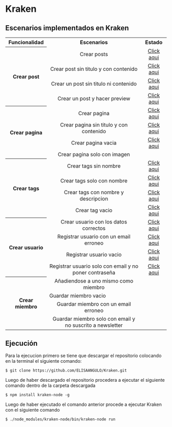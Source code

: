 # Kraken

## Escenarios implementados en Kraken

<table align="center">
<tr align="center">
<th><center>Funcionalidad</center></th>
<th><center>Escenarios</center></th>
<th><center>Estado</center></th>
</tr>
<tr align="center">
<th rowspan="4"><center> Crear post</center></th>
<td>Crear posts</td>
<td><a href="https://github.com/ELISAANGULO/pruebaskraken/tree/main/reports/Funcionalidad_Crear_Post">Click aqui</a></td>
</tr>
<tr align="center">
<td>Crear post sin titulo y con contenido</td>
<td><a href="https://github.com/ELISAANGULO/pruebaskraken/tree/main/reports/Funcionalidad_Crear_Post">Click aqui</a></td>
</tr>
<tr align="center">
<td>Crear un post sin titulo ni contenido</td>
<td><a href="https://github.com/ELISAANGULO/pruebaskraken/tree/main/reports/Funcionalidad_Crear_Post">Click aqui</a></td>
</tr>
<tr align="center">
<td>Crear un post y hacer preview</td>
<td><a href="https://github.com/ELISAANGULO/pruebaskraken/tree/main/reports/Funcionalidad_Crear_Post">Click aqui</a></td>
</tr>
<tr align="center">
<th rowspan="4"><center>Crear pagina</center></th>
<td>Crear pagina </td>
<td><a href="https://github.com/ELISAANGULO/pruebaskraken/tree/main/reports/Crear_Pagina_Nueva">Click aqui</a></td>
</tr>
<tr align="center">
<td>Crear pagina sin titulo y con contenido</td>
<td><a href="https://github.com/ELISAANGULO/pruebaskraken/tree/main/reports/Crear_Pagina_Sin_Titulo_Con_Contenido">Click aqui</a></td>
</tr>
<tr align="center">
<td>Crear pagina vacia</td>
<td><a href="https://github.com/ELISAANGULO/pruebaskraken/tree/main/reports/Crear_Pagina_Vacia">Click aqui</a></td>
</tr>
<tr align="center">
<td>Crear pagina solo con imagen</td>
<td></td>
</tr>
<tr align="center">
<th rowspan="4"><center> Crear tags</center></th>
<td>Crear tags sin nombre</td>
<td><a href="https://github.com/ELISAANGULO/pruebaskraken/tree/main/reports/Crear_Tag_Sin_Nombre">Click aqui</a></td>
</tr>
<tr align="center">
<td>Crear tags solo con nombre</td>
<td><a href="https://github.com/ELISAANGULO/pruebaskraken/tree/main/reports/Crear_Tag_Solo_Con_Nombre">Click aqui</a></td>
</tr>
<tr align="center">
<td>Crear tags con nombre y descripcion</td>
<td><a href="https://github.com/ELISAANGULO/pruebaskraken/tree/main/reports/Crear_Tag_Con_Nombre_Con_Descripcion">Click aqui</a></td>
</tr>
<tr align="center">
<td>Crear tag vacio</td>
<td><a href="https://github.com/ELISAANGULO/pruebaskraken/tree/main/reports/Crear_Tag_Vacio">Click aqui</a></td>
</tr>
<tr align="center">
<th rowspan="4"><center> Crear usuario</center></th>
<td>Crear usuario con los datos correctos</td>
<td><a href="https://github.com/ELISAANGULO/pruebaskraken/tree/main/reports/Crear_Usuario_Datos_Correctos">Click aqui</a></td>
</tr>
<tr align="center">
<td>Registrar usuario con un email erroneo</td>
<td><a href="https://github.com/ELISAANGULO/pruebaskraken/tree/main/reports/Crear_Usuario_Email_Incorrecto">Click aqui</a></td>
</tr>
<tr align="center">
<td>Registrar usuario vacio</td>
<td><a href="https://github.com/ELISAANGULO/pruebaskraken/tree/main/reports/Crear_Usuario_Datos_Vacios">Click aqui</a></td>
</tr>
<tr align="center">
<td>Registrar usuario solo con email y no poner contraseña </td>
<td><a href="https://github.com/ELISAANGULO/pruebaskraken/tree/main/reports/Crear_Usuario_Sin_Contrase%C3%B1a">Click aqui</a></td>
</tr>
<tr align="center">
<th rowspan="4"><center> Crear miembro</center></th>
<td>Añadiendose a uno mismo como miembro</td>
<td></td>
</tr>
<td>Guardar miembro vacio</td>
<td></td>
</tr>
<tr align="center">
<td>Guardar miembro con un email erroneo</td>
<td></td>
</tr>
<tr align="center">
<td>Guardar miembro solo con email y no suscrito a newsletter</td>
<td></td>
</tr>
</table>


## Ejecución

Para la ejecucion primero se tiene que descargar el repositorio colocando en la terminal el siguiente comando:

```shell
$ git clone https://github.com/ELISAANGULO/Kraken.git
```
Luego de haber descargado el repositorio procedera a ejecutar el siguiente comando dentro de la carpeta descargada

```shell
$ npm install kraken-node -g
```

Luego de haber ejecutado el comando anterior procede a ejecutar Kraken con el siguiente comando

```shell
$ ./node_modules/kraken-node/bin/kraken-node run
```
